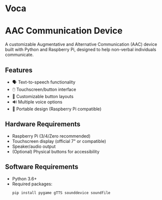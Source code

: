# Voca
# AAC Communication Device

A customizable Augmentative and Alternative Communication (AAC) device built with Python and Raspberry Pi, designed to help non-verbal individuals communicate.

## Features

- 🗣️ Text-to-speech functionality
- 🖱️ Touchscreen/button interface
- 🎨 Customizable button layouts
- 🔊 Multiple voice options
- 📱 Portable design (Raspberry Pi compatible)

## Hardware Requirements

- Raspberry Pi (3/4/Zero recommended)
- Touchscreen display (official 7" or compatible)
- Speaker/audio output
- (Optional) Physical buttons for accessibility

## Software Requirements

- Python 3.6+
- Required packages:
  ```bash
  pip install pygame gTTS sounddevice soundfile
